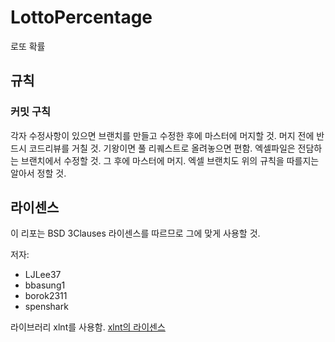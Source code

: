 # LottoPercentage
로또 확률
## 규칙
### 커밋 구칙
각자 수정사항이 있으면 브랜치를 만들고 수정한 후에 마스터에 머지할 것.
머지 전에 반드시 코드리뷰를 거칠 것.
기왕이면 풀 리퀘스트로 올려놓으면 편함.
엑셀파일은 전담하는 브랜치에서 수정할 것. 그 후에 마스터에 머지.
엑셀 브랜치도 위의 규칙을 따를지는 알아서 정할 것.
## 라이센스
이 리포는 BSD 3Clauses 라이센스를 따르므로 그에 맞게 사용할 것. 

저자: 
* LJLee37
* bbasung1
* borok2311
* spenshark

라이브러리 xlnt를 사용함. [xlnt의 라이센스](https://github.com/tfussell/xlnt/blob/master/LICENSE.md)

